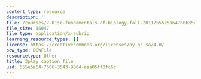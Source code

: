 ```yaml
---
content_type: resource
description: ''
file: /courses/7-01sc-fundamentals-of-biology-fall-2011/555e5a64760635439864aaa05ff0fc6c_CdAgzk5tQhs.srt
file_size: 16047
file_type: application/x-subrip
learning_resource_types: []
license: https://creativecommons.org/licenses/by-nc-sa/4.0/
ocw_type: OCWFile
resourcetype: Other
title: 3play caption file
uid: 555e5a64-7606-3543-9864-aaa05ff0fc6c
---
```

